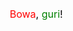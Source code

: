 <?xml version="1.0" encoding="utf-8"?><svg version="1.1" xmlns="http://www.w3.org/2000/svg" xmlns:xlink="http://www.w3.org/1999/xlink"width="100" height="50"><text font-size="16" x="10" y="20"><tspan fill="red">Bowa</tspan>, <tspan fill="green">guri</tspan>!</text></svg>